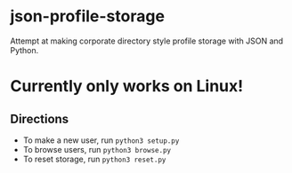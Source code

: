 # json-profile-storage
Attempt at making corporate directory style profile storage with JSON and Python.

# Currently only works on Linux!

## Directions
- To make a new user, run `python3 setup.py`
- To browse users, run `python3 browse.py`
- To reset storage, run `python3 reset.py`
